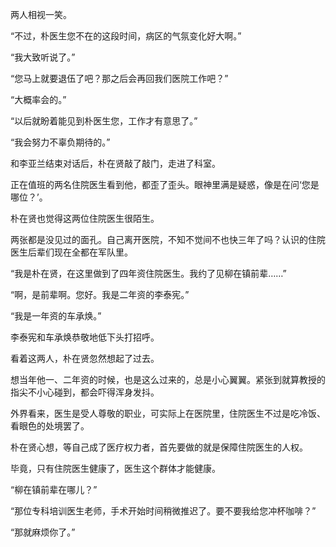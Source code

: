 两人相视一笑。

“不过，朴医生您不在的这段时间，病区的气氛变化好大啊。”

“我大致听说了。”

“您马上就要退伍了吧？那之后会再回我们医院工作吧？”

“大概率会的。”

“以后就盼着能见到朴医生您，工作才有意思了。”

“我会努力不辜负期待的。”

和李亚兰结束对话后，朴在贤敲了敲门，走进了科室。

正在值班的两名住院医生看到他，都歪了歪头。眼神里满是疑惑，像是在问‘您是哪位？’。

朴在贤也觉得这两位住院医生很陌生。

两张都是没见过的面孔。自己离开医院，不知不觉间不也快三年了吗？认识的住院医生后辈们现在全都在军队里。

“我是朴在贤，在这里做到了四年资住院医生。我约了见柳在镇前辈……”

“啊，是前辈啊。您好。我是二年资的李泰宪。”

“我是一年资的车承焕。”

李泰宪和车承焕恭敬地低下头打招呼。

看着这两人，朴在贤忽然想起了过去。

想当年他一、二年资的时候，也是这么过来的，总是小心翼翼。紧张到就算教授的指尖不小心碰到，都会吓得浑身发抖。

外界看来，医生是受人尊敬的职业，可实际上在医院里，住院医生不过是吃冷饭、看眼色的处境罢了。

朴在贤心想，等自己成了医疗权力者，首先要做的就是保障住院医生的人权。

毕竟，只有住院医生健康了，医生这个群体才能健康。

“柳在镇前辈在哪儿？”

“那位专科培训医生老师，手术开始时间稍微推迟了。要不要我给您冲杯咖啡？”

“那就麻烦你了。”